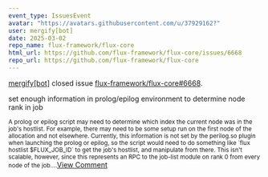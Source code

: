 ```yaml
---
event_type: IssuesEvent
avatar: "https://avatars.githubusercontent.com/u/37929162?"
user: mergify[bot]
date: 2025-03-02
repo_name: flux-framework/flux-core
html_url: https://github.com/flux-framework/flux-core/issues/6668
repo_url: https://github.com/flux-framework/flux-core
---
```


<a href='https://github.com/mergify[bot]' target='_blank'>mergify[bot]</a> closed issue <a href='https://github.com/flux-framework/flux-core/issues/6668' target='_blank'>flux-framework/flux-core#6668</a>.

<p>set enough information in prolog/epilog environment to determine node rank in job</p><small>A prolog or epilog script may need to determine which index the current node was in the job's hostlist. For example, there may need to be some setup run on the first node of the allocation and not elsewhere. Currently, this information is not set by the perilog.so plugin when launching the prolog or epilog, so the script would need to do something like `flux hostlist  $FLUX_JOB_ID` to get the job's hostlist, and manipulate from there. This isn't scalable, however, since this represents an RPC to the job-list module on rank 0 from every node of the job....</small><a href='https://github.com/flux-framework/flux-core/issues/6668' target='_blank'>View Comment</a>